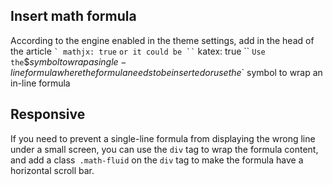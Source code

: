 ## Insert math formula
According to the engine enabled in the theme settings, add in the head of the article
`` `
mathjx: true
`` `
or it could be
`` `
katex: true
`` `
Use the `$$` symbol to wrap a single-line formula where the formula needs to be inserted or use the `$` symbol to wrap an in-line formula

## Responsive
If you need to prevent a single-line formula from displaying the wrong line under a small screen, you can use the `div` tag to wrap the formula content, and add a class` .math-fluid` on the `div` tag to make the formula have a horizontal scroll bar.